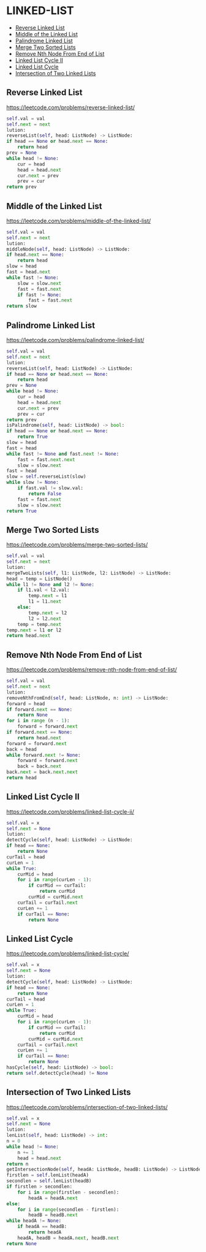 # LINKED-LIST

+ [Reverse Linked List](#reverse-linked-list)
+ [Middle of the Linked List](#middle-of-the-linked-list)
+ [Palindrome Linked List](#palindrome-linked-list)
+ [Merge Two Sorted Lists](#merge-two-sorted-lists)
+ [Remove Nth Node From End of List](#remove-nth-node-from-end-of-list)
+ [Linked List Cycle II](#linked-list-cycle-ii)
+ [Linked List Cycle](#linked-list-cycle)
+ [Intersection of Two Linked Lists](#intersection-of-two-linked-lists)
<!---->
## Reverse Linked List

https://leetcode.com/problems/reverse-linked-list/

```python
self.val = val
self.next = next
lution:
reverseList(self, head: ListNode) -> ListNode:
if head == None or head.next == None:
    return head
prev = None
while head != None:
    cur = head
    head = head.next
    cur.next = prev
    prev = cur
return prev
```

## Middle of the Linked List

https://leetcode.com/problems/middle-of-the-linked-list/

```python
self.val = val
self.next = next
lution:
middleNode(self, head: ListNode) -> ListNode:
if head.next == None:
    return head
slow = head
fast = head.next
while fast != None:
    slow = slow.next
    fast = fast.next
    if fast != None:
        fast = fast.next
return slow
```

## Palindrome Linked List

https://leetcode.com/problems/palindrome-linked-list/

```python
self.val = val
self.next = next
lution:
reverseList(self, head: ListNode) -> ListNode:
if head == None or head.next == None:
    return head
prev = None
while head != None:
    cur = head
    head = head.next
    cur.next = prev
    prev = cur
return prev
isPalindrome(self, head: ListNode) -> bool:
if head == None or head.next == None:
    return True
slow = head
fast = head
while fast != None and fast.next != None:
    fast = fast.next.next
    slow = slow.next
fast = head
slow = self.reverseList(slow)
while slow != None:
    if fast.val != slow.val:
        return False
    fast = fast.next
    slow = slow.next
return True
```

## Merge Two Sorted Lists

https://leetcode.com/problems/merge-two-sorted-lists/

```python
self.val = val
self.next = next
lution:
mergeTwoLists(self, l1: ListNode, l2: ListNode) -> ListNode:
head = temp = ListNode()
while l1 != None and l2 != None:
    if l1.val < l2.val:
        temp.next = l1
        l1 = l1.next
    else:
        temp.next = l2
        l2 = l2.next
    temp = temp.next
temp.next = l1 or l2
return head.next
```

## Remove Nth Node From End of List

https://leetcode.com/problems/remove-nth-node-from-end-of-list/

```python
self.val = val
self.next = next
lution:
removeNthFromEnd(self, head: ListNode, n: int) -> ListNode:
forward = head
if forward.next == None:
    return None
for i in range (n - 1):
    forward = forward.next
if forward.next == None:
    return head.next
forward = forward.next
back = head
while forward.next != None:
    forward = forward.next
    back = back.next
back.next = back.next.next
return head
```

## Linked List Cycle II

https://leetcode.com/problems/linked-list-cycle-ii/

```python
self.val = x
self.next = None
lution:
detectCycle(self, head: ListNode) -> ListNode:
if head == None:
    return None
curTail = head
curLen = 1
while True:
    curMid = head
    for i in range(curLen - 1):
        if curMid == curTail:
            return curMid
        curMid = curMid.next
    curTail = curTail.next
    curLen += 1
    if curTail == None:
        return None
```

## Linked List Cycle

https://leetcode.com/problems/linked-list-cycle/

```python
self.val = x
self.next = None
lution:
detectCycle(self, head: ListNode) -> ListNode:
if head == None:
    return None
curTail = head
curLen = 1
while True:
    curMid = head
    for i in range(curLen - 1):
        if curMid == curTail:
            return curMid
        curMid = curMid.next
    curTail = curTail.next
    curLen += 1
    if curTail == None:
        return None
hasCycle(self, head: ListNode) -> bool:
return self.detectCycle(head) != None
```

## Intersection of Two Linked Lists

https://leetcode.com/problems/intersection-of-two-linked-lists/

```python
self.val = x
self.next = None
lution:
lenList(self, head: ListNode) -> int:
n = 0
while head != None:
    n += 1
    head = head.next
return n
getIntersectionNode(self, headA: ListNode, headB: ListNode) -> ListNode:
firstlen = self.lenList(headA)
secondlen = self.lenList(headB)
if firstlen > secondlen:
    for i in range(firstlen - secondlen):
        headA = headA.next
else:
    for i in range(secondlen - firstlen):
        headB = headB.next
while headA != None:
    if headA == headB:
        return headA
    headA, headB = headA.next, headB.next
return None
```

